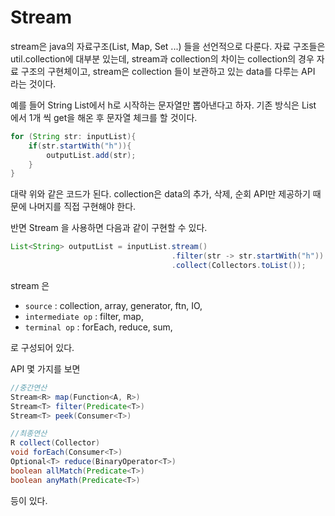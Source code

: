 # Stream

stream은 java의 자료구조(List, Map, Set ...) 들을 선언적으로 다룬다.
자료 구조들은 util.collection에 대부분 있는데, stream과 collection의 차이는
collection의 경우 자료 구조의 구현체이고, stream은 collection 들이 보관하고 있는 data를
다루는 API 라는 것이다.

예를 들어 String List에서 h로 시작하는 문자열만 뽑아낸다고 하자.
기존 방식은 List 에서 1개 씩 get을 해온 후 문자열 체크를 할 것이다.

```java
for (String str: inputList){
    if(str.startWith("h")){
        outputList.add(str);
    }
}
```

대략 위와 같은 코드가 된다. collection은 data의 추가, 삭제, 순회 API만 제공하기 때문에
나머지를 직접 구현해야 한다.

반면 Stream 을 사용하면 다음과 같이 구현할 수 있다.

```java
List<String> outputList = inputList.stream()
                                    .filter(str -> str.startWith("h"))
                                    .collect(Collectors.toList());
```

stream 은

- ``source`` : collection, array, generator, ftn, IO,
- ``intermediate op`` : filter, map,
- ``terminal op`` : forEach, reduce, sum,

로 구성되어 있다.

API 몇 가지를 보면

```java
//중간연산
Stream<R> map(Function<A, R>)
Stream<T> filter(Predicate<T>)
Stream<T> peek(Consumer<T>)

//최종연산
R collect(Collector)
void forEach(Consumer<T>)
Optional<T> reduce(BinaryOperator<T>)
boolean allMatch(Predicate<T>)
boolean anyMath(Predicate<T>)
```

등이 있다.